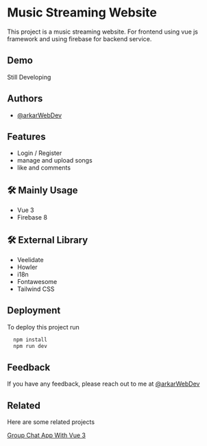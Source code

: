 
# Music Streaming Website

This project is a music streaming website.
For frontend using vue js framework and using firebase for backend service.


## Demo

Still Developing


## Authors

- [@arkarWebDev](https://www.github.com/arkarWebDev)

## Features

- Login / Register
- manage and upload songs
- like and comments


## 🛠 Mainly Usage
- Vue 3
- Firebase 8

## 🛠 External Library
- Veelidate
- Howler
- i18n
- Fontawesome
- Tailwind CSS 


## Deployment

To deploy this project run

```bash
  npm install
  npm run dev
```


## Feedback

If you have any feedback, please reach out to me at 
[@arkarWebDev](https://t.me/N16H7N1NG)


## Related

Here are some related projects

[Group Chat App With Vue 3](https://github.com/matiassingers/awesome-readme)

